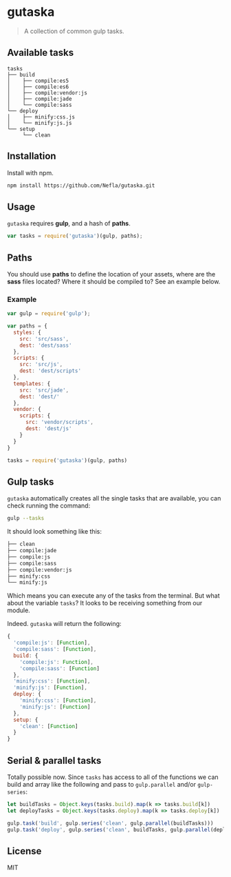 # gutaska

> A collection of common gulp tasks.

## Available tasks

```
tasks
├── build
│    ├── compile:es5
│    ├── compile:es6
│    ├── compile:vendor:js
│    ├── compile:jade
│    └── compile:sass
└── deploy
│    ├── minify:css.js
│    └── minify:js.js
└── setup
     └── clean
```
## Installation

Install with npm.

```bash
npm install https://github.com/Nefla/gutaska.git
```

## Usage

`gutaska` requires **gulp**, and a hash of **paths**.

```js
var tasks = require('gutaska')(gulp, paths);
```

## Paths

You should use **paths** to define the location
of your assets, where are the **sass** files located?
Where it should be compiled to? See an example below.

### Example

```js
var gulp = require('gulp');

var paths = {
  styles: {
    src: 'src/sass',  
    dest: 'dest/sass'
  },
  scripts: {
    src: 'src/js',
    dest: 'dest/scripts'
  },
  templates: {
    src: 'src/jade',
    dest: 'dest/'
  },
  vendor: {
    scripts: {
      src: 'vendor/scripts',
      dest: 'dest/js'
    }
  }
}

tasks = require('gutaska')(gulp, paths)

```
## Gulp tasks

`gutaska` automatically creates all the single tasks
that are available, you can check running the command:

```bash
gulp --tasks
```

It should look something like this:
```bash
├── clean
├── compile:jade
├── compile:js
├── compile:sass
├── compile:vendor:js
├── minify:css
└── minify:js
```

Which means you can execute any of the tasks from
the terminal. But what about the variable `tasks`?
It looks to be receiving something from our module.

Indeed. `gutaska` will return the following:

```js
{
  'compile:js': [Function],
  'compile:sass': [Function],
  build: {
    'compile:js': Function],
    'compile:sass': [Function]
  },
  'minify:css': [Function],
  'minify:js': [Function],
  deploy: {
    'minify:css': [Function],
    'minify:js': [Function]
  },
  setup: {
    'clean': [Function]
  }
}
```

## Serial & parallel tasks

Totally possible now.
Since `tasks` has access to all of the functions we can build
and array like the following and pass to `gulp.parallel` and/or `gulp-series`:

```js
let buildTasks = Object.keys(tasks.build).map(k => tasks.build[k])
let deployTasks = Object.keys(tasks.deploy).map(k => tasks.deploy[k])

gulp.task('build', gulp.series('clean', gulp.parallel(buildTasks)))
gulp.task('deploy', gulp.series('clean', buildTasks, gulp.parallel(deployTasks)))

```

## License

MIT
